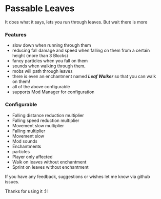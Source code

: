 # Passable Leaves
It does what it says, lets you run through leaves. But wait there is more
### Features
- slow down when running through them
- reducing fall damage and speed when falling on them from a certain height (more than 3 Blocks)
- fancy particles when you fall on them
- sounds when walking through them.
- mobs will path through leaves
- there is even an enchantment named _**Leaf Walker**_ so that you can walk on them!
- all of the above configurable
- supports Mod Manager for configuration

### Configurable
- Falling distance reduction multiplier
- Falling speed reduction multiplier
- Movement slow multiplier
- Falling multiplier
- Movement slow
- Mod sounds
- Enchantments
- particles
- Player only affected
- Walk on leaves without enchantment
- Sprint on leaves without enchantment

If you have any feedback, suggestions or wishes let me know via github issues.

Thanks for using it :)!